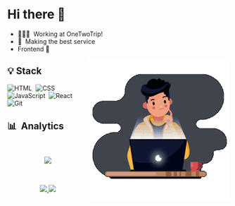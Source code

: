 # Hi there 👋

 - 🧑🏻‍💻 &nbsp;Working at OneTwoTrip!
 - 🏨 &nbsp;Making the best service
 - Frontend 💙

<img align="right" width="320em" height="320em" src="https://github.com/yungvldai/yungvldai/blob/master/coder.gif"/>

## 💡&nbsp;Stack

![HTML](https://img.shields.io/badge/-HTML-05122A?style=flat&logo=HTML5)&nbsp;
![CSS](https://img.shields.io/badge/-CSS-05122A?style=flat&logo=CSS3&logoColor=1572B6)&nbsp;
![JavaScript](https://img.shields.io/badge/-JavaScript-05122A?style=flat&logo=javascript)&nbsp;
![React](https://img.shields.io/badge/-React-05122A?style=flat&logo=react)&nbsp;
![Git](https://img.shields.io/badge/-Git-05122A?style=flat&logo=git)&nbsp;

## 📊 &nbsp;Analytics
<br>
<p align="center">
<img src="https://github-readme-stats.vercel.app/api/top-langs/?username=yungvldai&layout=compact&langs_count=5&hide=java,makefile&bg_color=30,121212,121212&title_color=fff&text_color=fff" />
</p>

<br>
  
<p align="center">
  <a href="https://github.com/yungvldai">
    <img src="https://img.shields.io/github/followers/yungvldai?label=follow&style=social" />
  </a>
  <a href="https://t.me/yungvldai">
    <!-- badge hack :) -->
    <img src="https://img.shields.io/twitter/url?label=Contact&logo=telegram&style=social&url=https%3A%2F%2Fyungvldai.ru" />
  </a>
</p>
